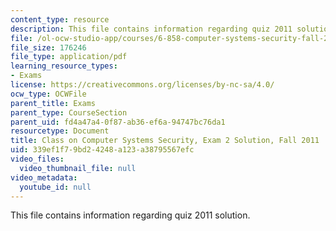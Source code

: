 ```yaml
---
content_type: resource
description: This file contains information regarding quiz 2011 solution.
file: /ol-ocw-studio-app/courses/6-858-computer-systems-security-fall-2014/339ef1f79bd24248a123a38795567efc_MIT6_858F14_q11-2_sol.pdf
file_size: 176246
file_type: application/pdf
learning_resource_types:
- Exams
license: https://creativecommons.org/licenses/by-nc-sa/4.0/
ocw_type: OCWFile
parent_title: Exams
parent_type: CourseSection
parent_uid: fd4a47a4-0f87-ab36-ef6a-94747bc76da1
resourcetype: Document
title: Class on Computer Systems Security, Exam 2 Solution, Fall 2011
uid: 339ef1f7-9bd2-4248-a123-a38795567efc
video_files:
  video_thumbnail_file: null
video_metadata:
  youtube_id: null
---
```

This file contains information regarding quiz 2011 solution.